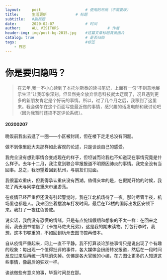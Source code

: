 ```yaml
---
layout:     post                    # 使用的布局（不需要改）
title:      生活更新             # 标题 
subtitle:   #副标题
date:       2020-02-07              # 时间
author:     ALL VISITORS                      # 作者
header-img: img/post-bg-2015.jpg    #这篇文章标题背景图片
catalog: true                       # 是否归档
tags:                               #标签
    - 日志
---
```

  # 你是要归隐吗？
   >   在去年,我一不小心读到了本托尔斯泰的读书笔记，上面有一句“不刻意地展示生活”让我印象深刻。但显然完全放弃信息科技就太迂腐了，况且遇到更多的新朋友肯定是个好玩的事情。所以，过了几个月之后，我移到了这里来。我会偶尔在这个页面写些最近做的事情，感兴趣的话发电邮和我讨论吧（因为我暂时还搞不定评论系统）。
  
   #### 20200207
   晚饭前我出去逛了一圈——小区被封闭，但在楼下走走总没有问题。
     
   做不到像里厄大夫那样如此客观的论述，只是谈谈自己的感受。
     
   我完全没有想到事情会变成现在的样子，但坦诚而论我也不知道现在事情究竟是什么样子。去年十二月，我注意到联合早报报道不明原因肺炎的事情。我完全没有当回事。总之，我盼望着回到杭州，与朋友们见面。
   
   我很喜欢重庆，但我得承认重庆没有西湖。值得庆幸的是，在假期开始的时候，我花了两天与同学在重庆市里游荡。
   
   在疫情已经严重但还没有引起警觉时，我在江北机场待了一夜。那时尽管半夜，机场里也都是人。我来回坐着摆渡车打发时间，最后在T3楼的国际出发区安顿下来。我打了一夜红色警戒。

   说实话，我倒没有恐慌的情绪，只是有点惋惜假期和想象的不太一样：在回来之前，我去图书馆借了《卡拉马佐夫兄弟》，这是我的期末读物。打包行李时，我想，这本书够重的，不如回到杭州去图书馆再借本。

   自从疫情严重起来，网上一直不平静。我不打算谈论那些事情只是说出现了个有趣的现象：每出现一个值得批评的事件，各大媒体会纷纷转发报道，然后在一段时间反应过来后再统一清除消失掉。仿佛是各大官微的小编，在力图让更多的人知道这些事情，像最后的狂欢一样。
     
   诶该做些有意义的事，毕竟时间总在那。

 
 
  
  
